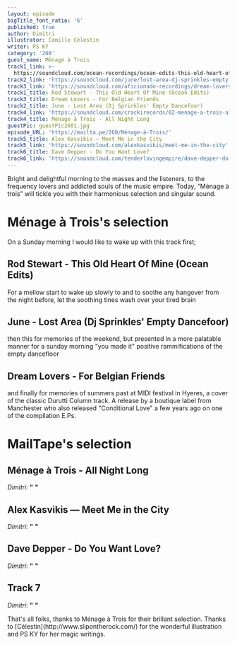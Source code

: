 ```yaml
---
layout: episode
bigTitle_font_ratio: '6'
published: true
author: Dimitri
illustrator: Camille Célestin
writer: PS KY
category: '260'
guest_name: Ménage à Trois
track1_link: >-
  https://soundcloud.com/ocean-recordings/ocean-edits-this-old-heart-of-mine-rod-stewart
track2_link: 'https://soundcloud.com/june/lost-area-dj-sprinkles-empty'
track3_link: 'https://soundcloud.com/aficionado-recordings/dream-lovers-for-belgian-friends'
track1_title: Rod Stewart - This Old Heart Of Mine (Ocean Edits)
track3_title: Dream Lovers - For Belgian Friends
track2_title: June - Lost Area (Dj Sprinkles' Empty Dancefoor)
track4_link: 'https://soundcloud.com/crackirecords/02-menage-a-trois-all-night'
track4_title: Ménage à Trois - All Night Long
guestPic: guestPic2601.jpg
episode_URL: 'https://mailta.pe/260/Ménage-à-Trois/'
track5_title: Alex Kasvikis — Meet Me in the City
track5_link: 'https://soundcloud.com/alexkasvikis/meet-me-in-the-city'
track6_title: Dave Depper - Do You Want Love?
track6_link: 'https://soundcloud.com/tenderlovingempire/dave-depper-do-you-want-love'
---
```

<p id="introduction">Bright and delightful morning to the masses and the listeners, to the frequency lovers and addicted souls of the music empire. Today, “Ménage à trois” will tickle you with their harmonious selection and singular sound.</p>

# Ménage à Trois's selection

On a Sunday morning I would like to wake up with this track first;

## Rod Stewart - This Old Heart Of Mine (Ocean Edits)

For a mellow start to wake up slowly to and to soothe any hangover from the night before, let the soothing tines wash over your tired brain

## June - Lost Area (Dj Sprinkles' Empty Dancefoor)
then this for memories of the weekend, but presented in a more palatable manner for a sunday morning
"you made it" positive rammifications of the empty dancefloor

## Dream Lovers - For Belgian Friends
and finally for memories of summers past at MIDI festival in Hyeres, a cover of the classic Durutti Column track. A release by a boutique label from Manchester who also released "Conditional Love" a few years ago on one of the compilation E.Ps.

# MailTape's selection

## Ménage à Trois - All Night Long
_Dimitri_: **"** **"**

## Alex Kasvikis — Meet Me in the City
_Dimitri_: **"** **"**

## Dave Depper - Do You Want Love?
_Dimitri_: **"** **"**

## Track 7
_Dimitri_: **"** **"**


<p id="outroduction">That's all folks, thanks to Ménage à Trois for their brillant selection. Thanks to [Célestin](http://www.slipontherock.com/) for the wonderful illustration and PS KY for her magic writings.</p>
